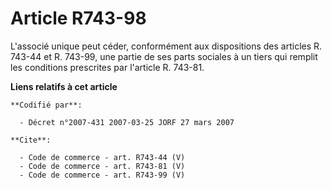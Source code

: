 # Article R743-98

L'associé unique peut céder, conformément aux dispositions des articles R. 743-44 et R. 743-99, une partie de ses parts
sociales à un tiers qui remplit les conditions prescrites par l'article R. 743-81.

**Liens relatifs à cet article**

	**Codifié par**:

	  - Décret n°2007-431 2007-03-25 JORF 27 mars 2007

	**Cite**:

	  - Code de commerce - art. R743-44 (V)
	  - Code de commerce - art. R743-81 (V)
	  - Code de commerce - art. R743-99 (V)
